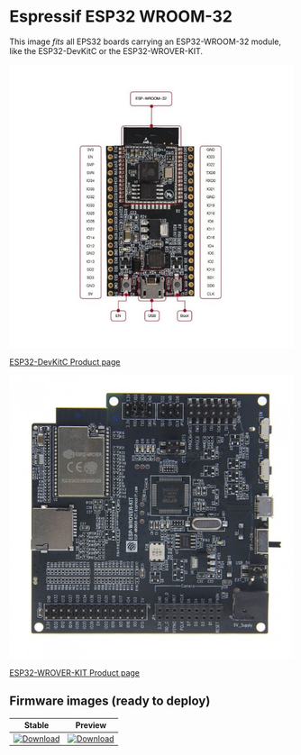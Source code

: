 # Espressif ESP32 WROOM-32

This image _fits_ all EPS32 boards carrying an ESP32-WROOM-32 module, like the ESP32-DevKitC or the ESP32-WROVER-KIT.

![esp32-devkitc](../../images/reference-targets/esp32-devkitc.jpg)

[ESP32-DevKitC Product page](https://www.espressif.com/en/products/hardware/esp32-devkitc/overview)

![esp32-wrover-kit](../../images/reference-targets/esp32-wrover-kit.jpg)

[ESP32-WROVER-KIT Product page](https://www.espressif.com/en/products/hardware/esp-wrover-kit/overview)


## Firmware images (ready to deploy)

| Stable | Preview |
|---|---|
| [ ![Download](https://api.bintray.com/packages/nfbot/nanoframework-images/ESP32_WROOM_32/images/download.svg) ](https://bintray.com/nfbot/nanoframework-images/ESP32_WROOM_32/_latestVersion) | [ ![Download](https://api.bintray.com/packages/nfbot/nanoframework-images-dev/ESP32_WROOM_32/images/download.svg) ](https://bintray.com/nfbot/nanoframework-images-dev/ESP32_WROOM_32/_latestVersion) |
